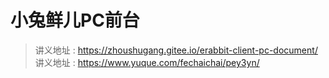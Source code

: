 # 小兔鲜儿PC前台
> 讲义地址 : https://zhoushugang.gitee.io/erabbit-client-pc-document/
> 讲义地址 : https://www.yuque.com/fechaichai/pey3yn/